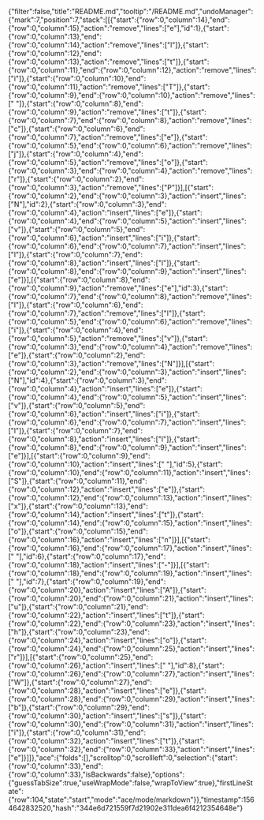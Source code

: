 {"filter":false,"title":"README.md","tooltip":"/README.md","undoManager":{"mark":7,"position":7,"stack":[[{"start":{"row":0,"column":14},"end":{"row":0,"column":15},"action":"remove","lines":["e"],"id":1},{"start":{"row":0,"column":13},"end":{"row":0,"column":14},"action":"remove","lines":["l"]},{"start":{"row":0,"column":12},"end":{"row":0,"column":13},"action":"remove","lines":["t"]},{"start":{"row":0,"column":11},"end":{"row":0,"column":12},"action":"remove","lines":["i"]},{"start":{"row":0,"column":10},"end":{"row":0,"column":11},"action":"remove","lines":["T"]},{"start":{"row":0,"column":9},"end":{"row":0,"column":10},"action":"remove","lines":[" "]},{"start":{"row":0,"column":8},"end":{"row":0,"column":9},"action":"remove","lines":["t"]},{"start":{"row":0,"column":7},"end":{"row":0,"column":8},"action":"remove","lines":["c"]},{"start":{"row":0,"column":6},"end":{"row":0,"column":7},"action":"remove","lines":["e"]},{"start":{"row":0,"column":5},"end":{"row":0,"column":6},"action":"remove","lines":["j"]},{"start":{"row":0,"column":4},"end":{"row":0,"column":5},"action":"remove","lines":["o"]},{"start":{"row":0,"column":3},"end":{"row":0,"column":4},"action":"remove","lines":["r"]},{"start":{"row":0,"column":2},"end":{"row":0,"column":3},"action":"remove","lines":["P"]}],[{"start":{"row":0,"column":2},"end":{"row":0,"column":3},"action":"insert","lines":["N"],"id":2},{"start":{"row":0,"column":3},"end":{"row":0,"column":4},"action":"insert","lines":["e"]},{"start":{"row":0,"column":4},"end":{"row":0,"column":5},"action":"insert","lines":["v"]},{"start":{"row":0,"column":5},"end":{"row":0,"column":6},"action":"insert","lines":["i"]},{"start":{"row":0,"column":6},"end":{"row":0,"column":7},"action":"insert","lines":["l"]},{"start":{"row":0,"column":7},"end":{"row":0,"column":8},"action":"insert","lines":["l"]},{"start":{"row":0,"column":8},"end":{"row":0,"column":9},"action":"insert","lines":["e"]}],[{"start":{"row":0,"column":8},"end":{"row":0,"column":9},"action":"remove","lines":["e"],"id":3},{"start":{"row":0,"column":7},"end":{"row":0,"column":8},"action":"remove","lines":["l"]},{"start":{"row":0,"column":6},"end":{"row":0,"column":7},"action":"remove","lines":["l"]},{"start":{"row":0,"column":5},"end":{"row":0,"column":6},"action":"remove","lines":["i"]},{"start":{"row":0,"column":4},"end":{"row":0,"column":5},"action":"remove","lines":["v"]},{"start":{"row":0,"column":3},"end":{"row":0,"column":4},"action":"remove","lines":["e"]},{"start":{"row":0,"column":2},"end":{"row":0,"column":3},"action":"remove","lines":["N"]}],[{"start":{"row":0,"column":2},"end":{"row":0,"column":3},"action":"insert","lines":["N"],"id":4},{"start":{"row":0,"column":3},"end":{"row":0,"column":4},"action":"insert","lines":["e"]},{"start":{"row":0,"column":4},"end":{"row":0,"column":5},"action":"insert","lines":["v"]},{"start":{"row":0,"column":5},"end":{"row":0,"column":6},"action":"insert","lines":["i"]},{"start":{"row":0,"column":6},"end":{"row":0,"column":7},"action":"insert","lines":["l"]},{"start":{"row":0,"column":7},"end":{"row":0,"column":8},"action":"insert","lines":["l"]},{"start":{"row":0,"column":8},"end":{"row":0,"column":9},"action":"insert","lines":["e"]}],[{"start":{"row":0,"column":9},"end":{"row":0,"column":10},"action":"insert","lines":[" "],"id":5},{"start":{"row":0,"column":10},"end":{"row":0,"column":11},"action":"insert","lines":["S"]},{"start":{"row":0,"column":11},"end":{"row":0,"column":12},"action":"insert","lines":["e"]},{"start":{"row":0,"column":12},"end":{"row":0,"column":13},"action":"insert","lines":["x"]},{"start":{"row":0,"column":13},"end":{"row":0,"column":14},"action":"insert","lines":["t"]},{"start":{"row":0,"column":14},"end":{"row":0,"column":15},"action":"insert","lines":["o"]},{"start":{"row":0,"column":15},"end":{"row":0,"column":16},"action":"insert","lines":["n"]}],[{"start":{"row":0,"column":16},"end":{"row":0,"column":17},"action":"insert","lines":[" "],"id":6},{"start":{"row":0,"column":17},"end":{"row":0,"column":18},"action":"insert","lines":["-"]}],[{"start":{"row":0,"column":18},"end":{"row":0,"column":19},"action":"insert","lines":[" "],"id":7},{"start":{"row":0,"column":19},"end":{"row":0,"column":20},"action":"insert","lines":["A"]},{"start":{"row":0,"column":20},"end":{"row":0,"column":21},"action":"insert","lines":["u"]},{"start":{"row":0,"column":21},"end":{"row":0,"column":22},"action":"insert","lines":["t"]},{"start":{"row":0,"column":22},"end":{"row":0,"column":23},"action":"insert","lines":["h"]},{"start":{"row":0,"column":23},"end":{"row":0,"column":24},"action":"insert","lines":["o"]},{"start":{"row":0,"column":24},"end":{"row":0,"column":25},"action":"insert","lines":["r"]}],[{"start":{"row":0,"column":25},"end":{"row":0,"column":26},"action":"insert","lines":[" "],"id":8},{"start":{"row":0,"column":26},"end":{"row":0,"column":27},"action":"insert","lines":["W"]},{"start":{"row":0,"column":27},"end":{"row":0,"column":28},"action":"insert","lines":["e"]},{"start":{"row":0,"column":28},"end":{"row":0,"column":29},"action":"insert","lines":["b"]},{"start":{"row":0,"column":29},"end":{"row":0,"column":30},"action":"insert","lines":["s"]},{"start":{"row":0,"column":30},"end":{"row":0,"column":31},"action":"insert","lines":["i"]},{"start":{"row":0,"column":31},"end":{"row":0,"column":32},"action":"insert","lines":["t"]},{"start":{"row":0,"column":32},"end":{"row":0,"column":33},"action":"insert","lines":["e"]}]]},"ace":{"folds":[],"scrolltop":0,"scrollleft":0,"selection":{"start":{"row":0,"column":33},"end":{"row":0,"column":33},"isBackwards":false},"options":{"guessTabSize":true,"useWrapMode":false,"wrapToView":true},"firstLineState":{"row":104,"state":"start","mode":"ace/mode/markdown"}},"timestamp":1564642832520,"hash":"344e6d721559f7d21902e311dea6f4212354648e"}